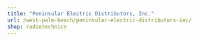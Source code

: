```yaml
---
title: "Peninsular Electric Distributors, Inc."
url: /west-palm-beach/peninsular-electric-distributors-inc/
shop: radiotechnics
---
```

